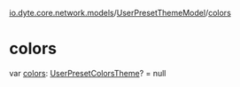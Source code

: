 [io.dyte.core.network.models](../index.md)/[UserPresetThemeModel](index.md)/[colors](colors.md)

# colors


var [colors](colors.md): [UserPresetColorsTheme](../-user-preset-colors-theme/index.md)? = null
